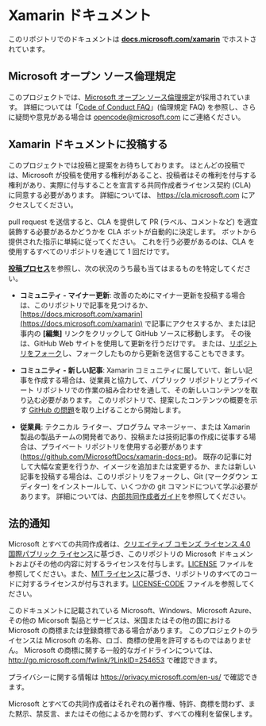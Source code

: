# <a name="xamarin-documentation"></a>Xamarin ドキュメント

このリポジトリでのドキュメントは [**docs.microsoft.com/xamarin**](https://docs.microsoft.com/xamarin) でホストされています。

## <a name="microsoft-open-source-code-of-conduct"></a>Microsoft オープン ソース倫理規定

このプロジェクトでは、[Microsoft オープン ソース倫理規定](https://opensource.microsoft.com/codeofconduct/)が採用されています。
詳細については「[Code of Conduct FAQ](https://opensource.microsoft.com/codeofconduct/faq/)」(倫理規定 FAQ) を参照し、さらに疑問や意見がある場合は [opencode@microsoft.com](mailto:opencode@microsoft.com) にご連絡ください。

## <a name="contribute-to-xamarin-documentation"></a>Xamarin ドキュメントに投稿する

このプロジェクトでは投稿と提案をお待ちしております。  ほとんどの投稿では、Microsoft が投稿を使用する権利があること、投稿者はその権利を付与する権利があり、実際に付与することを宣言する共同作成者ライセンス契約 (CLA) に同意する必要があります。 詳細については、 https://cla.microsoft.com にアクセスしてください。

pull request を送信すると、CLA を提供して PR (ラベル、コメントなど) を適宜装飾する必要があるかどうかを CLA ボットが自動的に決定します。 ボットから提供された指示に単純に従ってください。 これを行う必要があるのは、CLA を使用するすべてのリポジトリを通じて 1 回だけです。

[**投稿プロセス**](CONTRIBUTING.md)を参照し、次の状況のうち最も当てはまるものを特定してください。

* **コミュニティ - マイナー更新**: 改善のためにマイナー更新を投稿する場合は、このリポジトリで記事を見つけるか、[https://docs.microsoft.com/xamarin](https://docs.microsoft.com/xamarin) で記事にアクセスするか、または記事内の **[編集]** リンクをクリックして GitHub ソースに移動します。 その後は、GitHub Web サイトを使用して更新を行うだけです。 または、[リポジトリをフォーク](CONTRIBUTING.md)し、フォークしたものから更新を送信することもできます。

* **コミュニティ - 新しい記事**: Xamarin コミュニティに属していて、新しい記事を作成する場合は、従業員と協力して、パブリック リポジトリとプライベート リポジトリでの作業の組み合わせを通して、その新しいコンテンツを取り込む必要があります。 このリポジトリで、提案したコンテンツの概要を示す [GitHub の問題](https://github.com/MicrosoftDocs/xamarin-docs/issues)を取り上げることから開始します。

* **従業員**: テクニカル ライター、プログラム マネージャー、または Xamarin 製品の製品チームの開発者であり、投稿または技術記事の作成に従事する場合は、プライベート リポジトリを使用する必要があります (https://github.com/MicrosoftDocs/xamarin-docs-pr)。 既存の記事に対して大幅な変更を行うか、イメージを追加または変更するか、または新しい記事を投稿する場合は、このリポジトリをフォークし、Git (マークダウン エディター) をインストールして、いくつかの git コマンドについて学ぶ必要があります。 詳細については、[内部共同作成者ガイド](https://review.docs.microsoft.com/help/contribute/?branch=master)を参照してください。

## <a name="legal-notices"></a>法的通知

Microsoft とすべての共同作成者は、[クリエイティブ コモンズ ライセンス 4.0 国際パブリック ライセンス](https://creativecommons.org/licenses/by/4.0/legalcode)に基づき、このリポジトリの Microsoft ドキュメントおよびその他の内容に対するライセンスを付与します。[LICENSE](LICENSE) ファイルを参照してください。また、[MIT ライセンス](https://opensource.org/licenses/MIT)に基づき、リポジトリのすべてのコードに対するライセンスが付与されます。[LICENSE-CODE](LICENSE-CODE) ファイルを参照してください。

このドキュメントに記載されている Microsoft、Windows、Microsoft Azure、その他の Micorsoft 製品とサービスは、米国またはその他の国における Microsoft の商標または登録商標である場合があります。
このプロジェクトのライセンスは Microsoft の名称、ロゴ、商標の使用を許可するものではありません。
Microsoft の商標に関する一般的なガイドラインについては、 http://go.microsoft.com/fwlink/?LinkID=254653 で確認できます。

プライバシーに関する情報は https://privacy.microsoft.com/en-us/ で確認できます。

Microsoft とすべての共同作成者はそれぞれの著作権、特許、商標を問わず、また黙示、禁反言、またはその他によるかを問わず、すべての権利を留保します。
